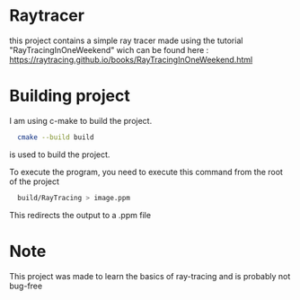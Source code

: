 # Raytracer
this project contains a simple ray tracer made using the tutorial "RayTracingInOneWeekend" wich can be found here : https://raytracing.github.io/books/RayTracingInOneWeekend.html

# Building project

I am using c-make to build the project.

```bash
  cmake --build build
```
is used to build the project.

To execute the program, you need to execute this command from the root of the project
```bash
  build/RayTracing > image.ppm
```
This redirects the output to a .ppm file

# Note 
This project was made to learn the basics of ray-tracing and is probably not bug-free
